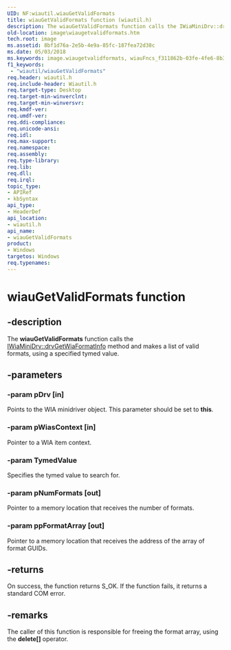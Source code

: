 ```yaml
---
UID: NF:wiautil.wiauGetValidFormats
title: wiauGetValidFormats function (wiautil.h)
description: The wiauGetValidFormats function calls the IWiaMiniDrv::drvGetWiaFormatInfo method and makes a list of valid formats, using a specified tymed value.
old-location: image\wiaugetvalidformats.htm
tech.root: image
ms.assetid: 8bf1d76a-2e5b-4e9a-85fc-187fea72d38c
ms.date: 05/03/2018
ms.keywords: image.wiaugetvalidformats, wiauFncs_f311862b-03fe-4fe6-8b30-46cd9a53513b.xml, wiauGetValidFormats, wiauGetValidFormats function [Imaging Devices], wiautil/wiauGetValidFormats
f1_keywords:
 - "wiautil/wiauGetValidFormats"
req.header: wiautil.h
req.include-header: Wiautil.h
req.target-type: Desktop
req.target-min-winverclnt: 
req.target-min-winversvr: 
req.kmdf-ver: 
req.umdf-ver: 
req.ddi-compliance: 
req.unicode-ansi: 
req.idl: 
req.max-support: 
req.namespace: 
req.assembly: 
req.type-library: 
req.lib: 
req.dll: 
req.irql: 
topic_type:
- APIRef
- kbSyntax
api_type:
- HeaderDef
api_location:
- wiautil.h
api_name:
- wiauGetValidFormats
product:
- Windows
targetos: Windows
req.typenames: 
---
```


# wiauGetValidFormats function


## -description


The <b>wiauGetValidFormats</b> function calls the <a href="https://docs.microsoft.com/windows-hardware/drivers/ddi/wiamindr_lh/nf-wiamindr_lh-iwiaminidrv-drvgetwiaformatinfo">IWiaMiniDrv::drvGetWiaFormatInfo</a> method and makes a list of valid formats, using a specified tymed value.


## -parameters




### -param pDrv [in]

Points to the WIA minidriver object. This parameter should be set to <b>this</b>.


### -param pWiasContext [in]

Pointer to a WIA item context.


### -param TymedValue

Specifies the tymed value to search for.


### -param pNumFormats [out]

Pointer to a memory location that receives the number of formats.


### -param ppFormatArray [out]

Pointer to a memory location that receives the address of the array of format GUIDs.


## -returns



On success, the function returns S_OK. If the function fails, it returns a standard COM error.




## -remarks



The caller of this function is responsible for freeing the format array, using the <b>delete[]</b> operator.



